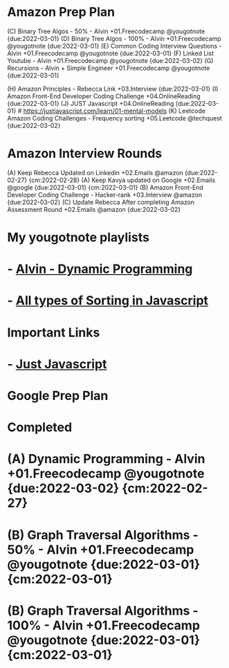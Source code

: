 # Amazon Prep Plan
(C) Binary Tree Algos - 50% - Alvin +01.Freecodecamp @yougotnote {due:2022-03-01}
(D) Binary Tree Algos - 100% - Alvin +01.Freecodecamp @yougotnote {due:2022-03-01}
(E) Common Coding Interview Questions - Alvin +01.Freecodecamp @yougotnote {due:2022-03-01}
(F) Linked List Youtube - Alvin +01.Freecodecamp @yougotnote {due:2022-03-02}
(G) Recursions - Alvin + Simple Engineer +01.Freecodecamp @yougotnote {due:2022-03-01}

(H) Amazon Principles - Rebecca Link +03.Interview {due:2022-03-01}
(I) Amazon Front-End Developer Coding Challenge +04.OnlineReading {due:2022-03-01}
(J) JUST Javascript +04.OnlineReading {due:2022-03-01}
                        # https://justjavascript.com/learn/01-mental-models
(K) Leetcode Amazon Coding Challenges - Frequency sorting +05.Leetcode @techquest {due:2022-03-02}


# Amazon Interview Rounds

(A) Keep Rebecca Updated on Linkedin +02.Emails @amazon {due:2022-02-27} {cm:2022-02-28}
(A) Keep Kavya updated on Google +02.Emails @google {due:2022-03-01} {cm:2022-03-01}
(B) Amazon Front-End Developer Coding Challenge - Hacker-rank +03.Interview @amazon {due:2022-03-02}
(C) Update Rebecca After completing Amazon Assessment Round +02.Emails @amazon {due:2022-03-02} 


# My yougotnote playlists

# - [Alvin - Dynamic Programming](https://app.yougotnote.com/#/playlist/621acae0e33dcf0016c739dd)
# - [All types of Sorting in Javascript](https://app.yougotnote.com/#/playlist/621a43eae33dcf0016c739c0)

# Important Links
# - [Just Javascript](https://justjavascript.com/learn/01-mental-models)


# Google Prep Plan


# Completed
# (A) Dynamic Programming - Alvin +01.Freecodecamp @yougotnote {due:2022-03-02} {cm:2022-02-27}
# (B) Graph Traversal Algorithms - 50% - Alvin +01.Freecodecamp @yougotnote {due:2022-03-01} {cm:2022-03-01}
# (B) Graph Traversal Algorithms - 100% - Alvin +01.Freecodecamp @yougotnote {due:2022-03-01} {cm:2022-03-01}
